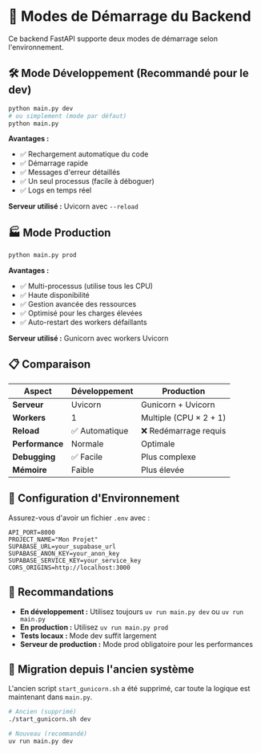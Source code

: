 # 🚀 Modes de Démarrage du Backend

Ce backend FastAPI supporte deux modes de démarrage selon l'environnement.

## 🛠️ Mode Développement (Recommandé pour le dev)

```bash
python main.py dev
# ou simplement (mode par défaut)
python main.py
```

**Avantages :**
- ✅ Rechargement automatique du code
- ✅ Démarrage rapide
- ✅ Messages d'erreur détaillés
- ✅ Un seul processus (facile à déboguer)
- ✅ Logs en temps réel

**Serveur utilisé :** Uvicorn avec `--reload`

## 🏭 Mode Production

```bash
python main.py prod
```

**Avantages :**
- ✅ Multi-processus (utilise tous les CPU)
- ✅ Haute disponibilité
- ✅ Gestion avancée des ressources
- ✅ Optimisé pour les charges élevées
- ✅ Auto-restart des workers défaillants

**Serveur utilisé :** Gunicorn avec workers Uvicorn

## 📋 Comparaison

| Aspect | Développement | Production |
|--------|---------------|------------|
| **Serveur** | Uvicorn | Gunicorn + Uvicorn |
| **Workers** | 1 | Multiple (CPU × 2 + 1) |
| **Reload** | ✅ Automatique | ❌ Redémarrage requis |
| **Performance** | Normale | Optimale |
| **Debugging** | ✅ Facile | Plus complexe |
| **Mémoire** | Faible | Plus élevée |

## 🔧 Configuration d'Environnement

Assurez-vous d'avoir un fichier `.env` avec :

```env
API_PORT=8000
PROJECT_NAME="Mon Projet"
SUPABASE_URL=your_supabase_url
SUPABASE_ANON_KEY=your_anon_key
SUPABASE_SERVICE_KEY=your_service_key
CORS_ORIGINS=http://localhost:3000
```

## 🚨 Recommandations

- **En développement :** Utilisez toujours `uv run main.py dev` ou `uv run main.py`
- **En production :** Utilisez `uv run main.py prod`
- **Tests locaux :** Mode dev suffit largement
- **Serveur de production :** Mode prod obligatoire pour les performances

## 🛑 Migration depuis l'ancien système

L'ancien script `start_gunicorn.sh` a été supprimé, car toute la logique est maintenant dans `main.py`.

```bash
# Ancien (supprimé)
./start_gunicorn.sh dev

# Nouveau (recommandé)
uv run main.py dev
```
